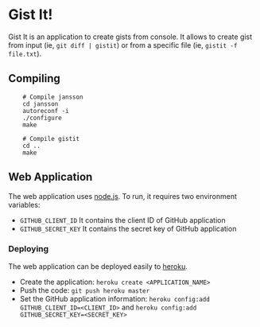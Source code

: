 # Gist It!

Gist It is an application to create gists from console. It allows to create
gist from input (ie, `git diff | gistit`) or from a specific file (ie,
`gistit -f file.txt`).

## Compiling

```shell
	# Compile jansson
	cd jansson
	autoreconf -i
	./configure
	make

	# Compile gistit
	cd ..
	make
```

## Web Application

The web application uses [node.js](http://nodejs.org/). To run, it requires two
environment variables:

- `GITHUB_CLIENT_ID` It contains the client ID of GitHub application
- `GITHUB_SECRET_KEY` It contains the secret key of GitHub application

### Deploying

The web application can be deployed easily to [heroku](http://www.heroku.com/).

- Create the application: `heroku create <APPLICATION_NAME>`
- Push the code: `git push heroku master`
- Set the GitHub application information: `heroku config:add GITHUB_CLIENT_ID=<CLIENT_ID>`
and `heroku config:add GITHUB_SECRET_KEY=<SECRET_KEY>`
